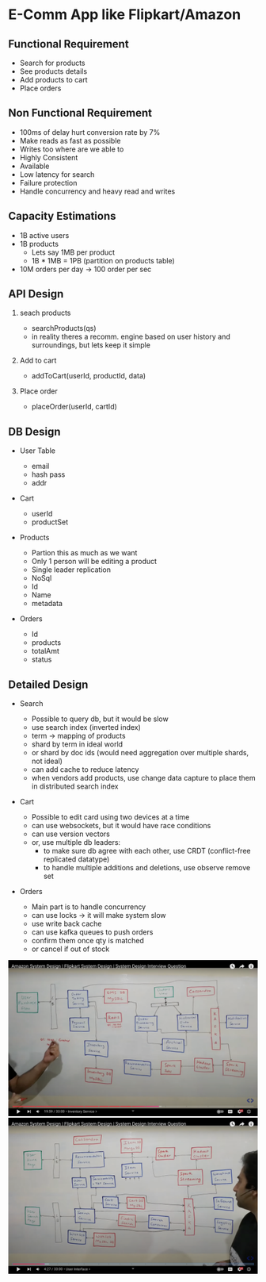 # E-Comm App like Flipkart/Amazon

## Functional Requirement
- Search for products
- See products details
- Add products to cart
- Place orders


## Non Functional Requirement
- 100ms of delay hurt conversion rate by 7%
- Make reads as fast as possible
- Writes too where are we able to
- Highly Consistent
- Available
- Low latency for search
- Failure protection
- Handle concurrency and heavy read and writes


## Capacity Estimations
- 1B active users
- 1B products
    - Lets say 1MB per product
    - 1B * 1MB = 1PB  (partition on products table)
- 10M orders per day -> 100 order per sec

## API Design
1. seach products
    - searchProducts(qs)
    - in reality theres a recomm. engine based on user history and surroundings, but lets keep it simple

2. Add to cart
    - addToCart(userId, productId, data)

3. Place order
    - placeOrder(userId, cartId)


## DB Design
- User Table
    - email
    - hash pass 
    - addr

- Cart
    - userId
    - productSet

- Products
    - Partion this as much as we want
    - Only 1 person will be editing a product
    - Single leader replication
    - NoSql
    - Id
    - Name
    - metadata

- Orders
    - Id
    - products
    - totalAmt
    - status



## Detailed Design

- Search
    - Possible to query db, but it would be slow
    - use search index (inverted index)
    - term -> mapping of products
    - shard by term in ideal world
    - or shard by doc ids (would need aggregation over multiple shards, not ideal)
    - can add cache to reduce latency
    - when vendors add products, use change data capture to place them in distributed search index

- Cart
    - Possible to edit card using two devices at a time
    - can use websockets, but it would have race conditions
    - can use version vectors
    - or, use multiple db leaders:
        - to make sure db agree with each other, use CRDT (conflict-free replicated datatype)
        - to handle multiple additions and deletions, use observe remove set

- Orders
    - Main part is to handle concurrency
    - can use locks -> it will make system slow
    - use write back cache
    - can use kafka queues to push orders 
    - confirm them once qty is matched
    - or cancel if out of stock


<img src="./Resources/18-1.png">

<img src="./Resources/18-2.png">